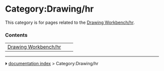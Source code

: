 # Category:Drawing/hr
This category is for pages related to the [Drawing Workbench/hr](Drawing_Workbench/hr.md).

### Contents

|     |     |     |
| --- | --- | --- |
| [Drawing Workbench/hr](Drawing_Workbench/hr.md) |



---
⏵ [documentation index](../README.md) > Category:Drawing/hr
